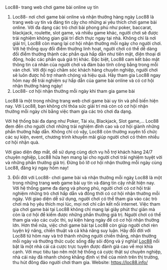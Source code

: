 
Loc88- trang web chơi game bài online uy tín
1. Loc88- nơi chơi game bài online và nhận thưởng hàng ngày
Loc88 là trang web uy tín và đáng tin cậy cho những ai yêu thích chơi game bài online. Với đa dạng các trò chơi bài phong phú như poker, baccarat, blackjack, roulette, slot game, và nhiều game khác, người chơi sẽ được trải nghiệm không gian giải trí đích thực ngay tại nhà.
Không chỉ là nơi giải trí, Loc88 còn mang lại cơ hội nhận thưởng mỗi ngày cho người chơi. Với hệ thống quy đổi điểm thưởng linh hoạt, người chơi có thể dễ dàng đổi điểm thưởng thành các phần quà hấp dẫn như tiền mặt, điện thoại di động, hoặc các phần quà giá trị khác.
Đặc biệt, Loc88 cam kết bảo mật thông tin cá nhân của người chơi và đảm bảo tính công bằng trong mỗi ván chơi. Với đội ngũ chăm sóc khách hàng chuyên nghiệp, người chơi sẽ luôn được hỗ trợ nhanh chóng và hiệu quả.
Hãy tham gia Loc88 ngay hôm nay để trải nghiệm sự hấp dẫn của game bài online và có cơ hội nhận thưởng hàng ngày!
2. Loc88- cơ hội nhận thưởng mỗi ngày khi tham gia game bài

Loc88 là một trong những trang web chơi game bài uy tín và phổ biến hiện nay. Với Loc88, bạn không chỉ thỏa sức giải trí mà còn có cơ hội nhận thưởng mỗi ngày chỉ bằng việc tham gia các trò chơi đa dạng.



Với hệ thống bài đa dạng như Poker, Tài xỉu, Blackjack, Slot game,… Loc88 đem đến cho người chơi những trải nghiệm đỉnh cao và cơ hội giành những phần thưởng hấp dẫn. Không chỉ có vậy, Loc88 còn thường xuyên tổ chức các sự kiện, event, chương trình khuyến mãi giúp người chơi có thêm nhiều cơ hội nhận quà.



Với giao diện đẹp mắt, dễ sử dụng cùng dịch vụ hỗ trợ khách hàng 24/7 chuyên nghiệp, Loc88 hứa hẹn mang lại cho người chơi trải nghiệm tuyệt vời và những phần thưởng giá trị. Đừng bỏ lỡ cơ hội nhận thưởng mỗi ngày cùng Loc88, đăng ký ngay hôm nay!


3. Đổi đời với Loc88- chơi game bài và nhận thưởng mỗi ngày
Loc88 là một trong những trang web game bài uy tín và đáng tin cậy nhất hiện nay. Với hệ thống game đa dạng và phong phú, người chơi có cơ hội trải nghiệm những trò chơi hấp dẫn và đồng thời có cơ hội nhận thưởng mỗi ngày.
Với giao diện dễ sử dụng, người chơi có thể tham gia vào các trò chơi mà họ yêu thích mọi lúc, mọi nơi chỉ cần kết nối internet. Việc tham gia chơi game bài tại Loc88 không chỉ mang lại giây phút thư giãn mà còn là cơ hội để kiếm được những phần thưởng giá trị.
Người chơi có thể tham gia vào các cuộc thi, sự kiện hàng ngày để có cơ hội nhận thưởng lớn. Hơn thế nữa, việc chơi game bài tại Loc88 còn giúp người chơi rèn luyện kỹ năng, chiến thuật và cả khả năng suy luận.
Hãy đổi đời với Loc88 từ hôm nay và trở thành những người chiến thắng, nhận thưởng mỗi ngày và thưởng thức cuộc sống đầy sôi động và ý nghĩa!
<a href=" https://loc88.info/"> Loc88</a> nổi bật là một nhà cái cá cược trực tuyến được đánh giá cao về mọi khía cạnh. Với mục tiêu tạo nên một hệ thống cá cược thật sự chuyên nghiệp, nhà cái này đã nhanh chóng khẳng định vị thế của mình trên thị trường, thu hút đông đảo người chơi tham gia.
Website: https://loc88.info/
